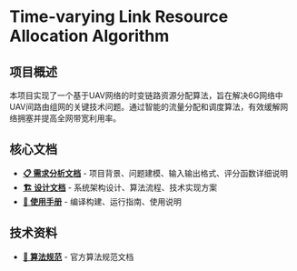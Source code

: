 # Time-varying Link Resource Allocation Algorithm

## 项目概述

本项目实现了一个基于UAV网络的时变链路资源分配算法，旨在解决6G网络中UAV间路由组网的关键技术问题。通过智能的流量分配和调度算法，有效缓解网络拥塞并提高全网带宽利用率。

## 核心文档
- **[📋 需求分析文档](./Docs/DocRequirement.md)** - 项目背景、问题建模、输入输出格式、评分函数详细说明
- **[🏗️ 设计文档](./Docs/DocDesign.md)** - 系统架构设计、算法流程、技术实现方案
- **[📖 使用手册](./Docs/DocManual.md)** - 编译构建、运行指南、使用说明

## 技术资料
- **[📄 算法规范](./Docs/Datacom%20-%20Time-varying%20link%20resource%20allocation%20algorithm.pdf)** - 官方算法规范文档